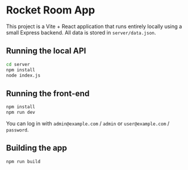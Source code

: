# Rocket Room App

This project is a Vite + React application that runs entirely locally using a small Express backend. All data is stored in `server/data.json`.

## Running the local API

```bash
cd server
npm install
node index.js
```

## Running the front‑end

```bash
npm install
npm run dev
```

You can log in with `admin@example.com` / `admin` or `user@example.com` / `password`.

## Building the app

```bash
npm run build
```
